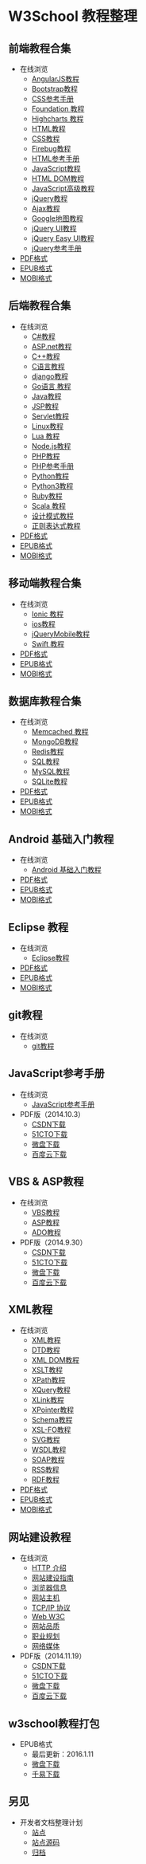 # W3School 教程整理 #

## 前端教程合集

* 在线浏览
  * [AngularJS教程](http://www.w3cschool.cc/angularjs/angularjs-tutorial.html)
  * [Bootstrap教程](http://www.w3cschool.cc/bootstrap/bootstrap-tutorial.html)
  * [CSS参考手册](http://www.w3cschool.cc/cssref/css-reference.html)
  * [Foundation 教程](http://www.w3cschool.cc/foundation/foundation-tutorial.html)
  * [Highcharts 教程](http://www.w3cschool.cc/highcharts/highcharts-tutorial.html)
  * [HTML教程](http://www.w3cschool.cc/html/html-tutorial.html)
  * [CSS教程](http://www.w3cschool.cc/css/css-tutorial.html)
  * [Firebug教程](http://www.w3cschool.cc/firebug/firebug-tutorial.html)
  * [HTML参考手册](http://www.w3cschool.cc/tags/html-reference.html)
  * [JavaScript教程](http://www.w3cschool.cc/js/js-tutorial.html)
  * [HTML DOM教程](http://www.w3cschool.cc/htmldom/htmldom-tutorial.html)
  * [JavaScript高级教程](http://www.w3school.com.cn/js/index_pro.asp)
  * [jQuery教程](http://www.w3cschool.cc/jquery/jquery-tutorial.html)
  * [Ajax教程](http://www.w3cschool.cc/ajax/ajax-tutorial.html)
  * [Google地图教程](http://www.w3cschool.cc/googleapi/googleapi-tutorial.html)
  * [jQuery UI教程](http://www.w3cschool.cc/jqueryui/jqueryui-tutorial.html)
  * [jQuery Easy UI教程](http://www.w3cschool.cc/jeasyui/jqueryeasyui-tutorial.html)
  * [jQuery参考手册](http://www.w3cschool.cc/jquery/jquery-ref-selectors.html)
* [PDF格式](https://www.gitbook.com/download/pdf/book/wizardforcel/w3school-front-end)
* [EPUB格式](https://www.gitbook.com/download/epub/book/wizardforcel/w3school-front-end)
* [MOBI格式](https://www.gitbook.com/download/mobi/book/wizardforcel/w3school-front-end)

## 后端教程合集

* 在线浏览
  * [C#教程](http://www.w3cschool.cc/csharp/csharp-tutorial.html)
  * [ASP.net教程](http://www.w3cschool.cc/aspnet/aspnet-tutorial.html)
  * [C++教程](http://www.w3cschool.cc/cplusplus/cpp-tutorial.html)
  * [C语言教程](http://www.w3cschool.cc/cprogramming/c-tutorial.html)
  * [django教程](http://www.w3cschool.cc/django/django-tutorial.html)
  * [Go语言 教程](http://www.w3cschool.cc/go/go-tutorial.html)
  * [Java教程](http://www.w3cschool.cc/java/java-tutorial.html)
  * [JSP教程](http://www.w3cschool.cc/jsp/jsp-tutorial.html)
  * [Servlet教程](http://www.w3cschool.cc/servlet/servlet-tutorial.html)
  * [Linux教程](http://www.w3cschool.cc/linux/linux-tutorial.html)
  * [Lua 教程](http://www.w3cschool.cc/lua/lua-tutorial.html)
  * [Node.js教程](http://www.w3cschool.cc/nodejs/nodejs-tutorial.html)
  * [PHP教程](http://www.w3cschool.cc/php/php-tutorial.html)
  * [PHP参考手册](http://www.w3cschool.cc/php/php-ref-array.html)
  * [Python教程](http://www.w3cschool.cc/python/python-tutorial.html)
  * [Python3教程](http://www.w3cschool.cc/python3/python3-tutorial.html)
  * [Ruby教程](http://www.w3cschool.cc/ruby/ruby-tutorial.html)
  * [Scala 教程](http://www.w3cschool.cc/scala/scala-tutorial.html)
  * [设计模式教程](http://www.w3cschool.cc/design-pattern/design-pattern-tutorial.html)
  * [正则表达式教程](http://www.w3cschool.cc/regexp/regexp-tutorial.html)
* [PDF格式](https://www.gitbook.com/download/pdf/book/wizardforcel/w3school-back-end)
* [EPUB格式](https://www.gitbook.com/download/epub/book/wizardforcel/w3school-back-end)
* [MOBI格式](https://www.gitbook.com/download/mobi/book/wizardforcel/w3school-back-end)

## 移动端教程合集

* 在线浏览
  * [Ionic 教程](http://www.w3cschool.cc/ionic/ionic-tutorial.html)
  * [ios教程](http://www.w3cschool.cc/ios/ios-tutorial.html)
  * [jQueryMobile教程](http://www.w3cschool.cc/jquerymobile/jquerymobile-tutorial.html)
  * [Swift 教程](http://www.w3cschool.cc/swift/swift-tutorial.html)
* [PDF格式](https://www.gitbook.com/download/pdf/book/wizardforcel/w3school-mobile)
* [EPUB格式](https://www.gitbook.com/download/epub/book/wizardforcel/w3school-mobile)
* [MOBI格式](https://www.gitbook.com/download/mobi/book/wizardforcel/w3school-mobile)

## 数据库教程合集

* 在线浏览
  * [Memcached 教程](http://www.w3cschool.cc/Memcached/Memcached-tutorial.html)
  * [MongoDB教程](http://www.w3cschool.cc/mongodb/mongodb-tutorial.html)
  * [Redis教程](http://www.w3cschool.cc/redis/redis-tutorial.html)
  * [SQL教程](http://www.w3cschool.cc/sql/sql-tutorial.html)
  * [MySQL教程](http://www.w3cschool.cc/mysql/mysql-tutorial.html)
  * [SQLite教程](http://www.w3cschool.cc/sqlite/sqlite-tutorial.html)
* [PDF格式](https://www.gitbook.com/download/pdf/book/wizardforcel/w3school-db)
* [EPUB格式](https://www.gitbook.com/download/epub/book/wizardforcel/w3school-db)
* [MOBI格式](https://www.gitbook.com/download/mobi/book/wizardforcel/w3school-db)


## Android 基础入门教程

* 在线浏览
  * [Android 基础入门教程](http://www.w3cschool.cc/w3cnote/android-tutorial-intro.html)
* [PDF格式](https://www.gitbook.com/download/pdf/book/wizardforcel/w3school-android)
* [EPUB格式](https://www.gitbook.com/download/epub/book/wizardforcel/w3school-android)
* [MOBI格式](https://www.gitbook.com/download/mobi/book/wizardforcel/w3school-android)


## Eclipse 教程

* 在线浏览
  * [Eclipse教程](http://www.w3cschool.cc/eclipse/eclipse-tutorial.html)
* [PDF格式](https://www.gitbook.com/download/pdf/book/wizardforcel/w3school-eclipse)
* [EPUB格式](https://www.gitbook.com/download/epub/book/wizardforcel/w3school-eclipse)
* [MOBI格式](https://www.gitbook.com/download/mobi/book/wizardforcel/w3school-eclipse)

## git教程

* 在线浏览
  * [git教程](http://www.w3cschool.cc/git/git-tutorial.html)

## JavaScript参考手册

* 在线浏览
  * [JavaScript参考手册](http://www.w3cschool.cc/jsref/jsref-tutorial.html)
* PDF版（2014.10.3）
  * [CSDN下载](http://download.csdn.net/detail/wizardforcel/8000335)
  * [51CTO下载](http://down.51cto.com/data/1879731)
  * [微盘下载](http://vdisk.weibo.com/s/qybb07EH0XlBU)
  * [百度云下载](http://pan.baidu.com/s/1i3kXrvB)

## VBS &amp; ASP教程

* 在线浏览
  * [VBS教程](http://www.w3cschool.cc/vbscript/vbscript-tutorial.html)
  * [ASP教程](http://www.w3cschool.cc/asp/asp-tutorial.html)
  * [ADO教程](http://www.w3cschool.cc/ado/ado-tutorial.html)
* PDF版（2014.9.30）
  * [CSDN下载](http://download.csdn.net/detail/wizardforcel/7994655)
  * [51CTO下载](http://down.51cto.com/data/1878916)
  * [微盘下载](http://vdisk.weibo.com/s/qybb07EH0XlBJ)
  * [百度云下载](http://pan.baidu.com/s/12M3mA)

## XML教程

* 在线浏览
  * [XML教程](http://www.w3cschool.cc/xml/xml-tutorial.html)
  * [DTD教程](http://www.w3cschool.cc/dtd/dtd-tutorial.html)
  * [XML DOM教程](http://www.w3cschool.cc/dom/dom-tutorial.html)
  * [XSLT教程](http://www.w3cschool.cc/xsl/xsl-tutorial.html)
  * [XPath教程](http://www.w3cschool.cc/xpath/xpath-tutorial.html)
  * [XQuery教程](http://www.w3cschool.cc/xquery/Xquery-tutorial.html)
  * [XLink教程](http://www.w3cschool.cc/xlink/xlink-tutorial.html)
  * [XPointer教程](http://www.w3cschool.cc/xlink/xlink-tutorial.html)
  * [Schema教程](http://www.w3cschool.cc/schema/schema-tutorial.html)
  * [XSL-FO教程](http://www.w3cschool.cc/xslfo/xslfo-tutorial.html)
  * [SVG教程](http://www.w3cschool.cc/svg/svg-tutorial.html)
  * [WSDL教程](http://www.w3cschool.cc/wsdl/wsdl-tutorial.html)
  * [SOAP教程](http://www.w3cschool.cc/soap/soap-tutorial.html)
  * [RSS教程](http://www.w3cschool.cc/rss/rss-tutorial.html)
  * [RDF教程](http://www.w3cschool.cc/rdf/rdf-tutorial.html)
* [PDF格式](https://www.gitbook.com/download/pdf/book/wizardforcel/w3school-xml)
* [EPUB格式](https://www.gitbook.com/download/epub/book/wizardforcel/w3school-xml)
* [MOBI格式](https://www.gitbook.com/download/mobi/book/wizardforcel/w3school-xml)


## 网站建设教程

* 在线浏览
  * [HTTP 介绍](http://www.w3cschool.cc/http/http-tutorial.html)
  * [网站建设指南](http://www.w3cschool.cc/web/web-buildingprimer.html)
  * [浏览器信息](http://www.w3cschool.cc/browsers/browser-information.html)
  * [网站主机](http://www.w3cschool.cc/hosting/hosting-tutorial.html)
  * [TCP/IP 协议](http://www.w3cschool.cc/tcpip/tcpip-tutorial.html)
  * [Web W3C](http://www.w3cschool.cc/w3c/w3c-tutorial.html)
  * [网站品质](http://www.w3school.com.cn/quality/index.asp)
  * [职业规划](http://www.w3school.com.cn/careers/index.asp)
  * [网络媒体](http://www.w3school.com.cn/media/index.asp)
* PDF版（2014.11.19）
  * [CSDN下载](http://download.csdn.net/detail/wizardforcel/8175147)
  * [51CTO下载](http://down.51cto.com/data/1901422)
  * [微盘下载](http://vdisk.weibo.com/s/qybb07EH0XlBK)
  * [百度云下载](http://pan.baidu.com/s/1c0vqQEO)

## w3school教程打包

* EPUB格式
  * 最后更新：2016.1.11
  * [微盘下载](http://vdisk.weibo.com/s/aADaW4YRF0jeJ)
  * [千易下载](http://1000eb.com/1iikc)

## 另见

+ 开发者文档整理计划
  + [站点](http://it-ebooks.flygon.net/)
  + [站点源码](https://github.com/it-ebooks/blog)
  + [归档](https://github.com/it-ebooks/it-ebooks-archive)
